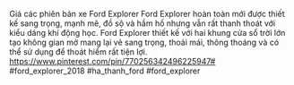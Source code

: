 
Giá các phiên bản xe Ford Explorer 
Ford  Explorer hoàn toàn mới được thiết kế sang trọng, mạnh mẽ, đồ sộ và hầm hố nhưng vẫn rất thanh thoát với kiểu dáng khí động học. Ford Explorer thiết kế với hai khung cửa sổ trời lớn tạo không gian mở mang lại vẻ sang trọng, thoải mái, thông thoáng và có thể sử dụng để thoát hiểm rất tiện lợi.
https://www.pinterest.com/pin/770256342496225947#
#ford_explorer_2018 #ha_thanh_ford #ford_explorer

